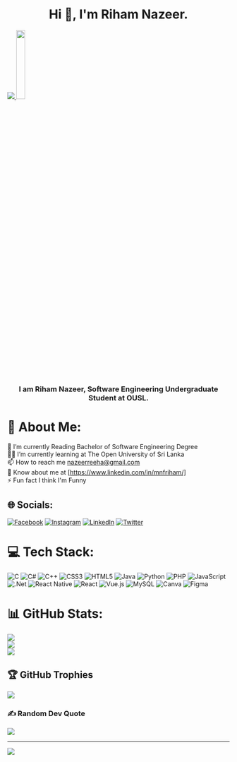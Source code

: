 <h1 align="center">Hi 👋, I'm Riham Nazeer.</h1>
<a href="https://github.com/rihamnazeer/rihamnazeer">
    <img src="https://github-stats-alpha.vercel.app/api?username=rihamnazeer&cc=22272e&tc=37BCF6&ic=fff&bc=0000">
</a>
<img src="https://github.com/vimalverma558/vimalverma558/blob/v2/img/hello.gif" width="20%">
<h3 align="center">I am Riham Nazeer, Software Engineering Undergraduate Student at OUSL.</h3>
 
# 💫 About Me:
 🔭 I’m currently Reading Bachelor of Software Engineering Degree<br>👨‍💻 I’m currently learning at The Open University of Sri Lanka<br>📫 How to reach me nazeerreeha@gmail.com<br>📄 Know about me at [https://www.linkedin.com/in/mnfriham/]<br>⚡ Fun fact I think I'm Funny


## 🌐 Socials:
[![Facebook](https://img.shields.io/badge/Facebook-%231877F2.svg?logo=Facebook&logoColor=white)](https://facebook.com/reehanazeer) [![Instagram](https://img.shields.io/badge/Instagram-%23E4405F.svg?logo=Instagram&logoColor=white)](https://instagram.com/reeha_nazeer) [![LinkedIn](https://img.shields.io/badge/LinkedIn-%230077B5.svg?logo=linkedin&logoColor=white)](https://linkedin.com/in/mnfriham) [![Twitter](https://img.shields.io/badge/Twitter-%231DA1F2.svg?logo=Twitter&logoColor=white)](https://twitter.com/ReehaNazeer) 

# 💻 Tech Stack:
![C](https://img.shields.io/badge/c-%2300599C.svg?style=plastic&logo=c&logoColor=white) ![C#](https://img.shields.io/badge/c%23-%23239120.svg?style=plastic&logo=c-sharp&logoColor=white) ![C++](https://img.shields.io/badge/c++-%2300599C.svg?style=plastic&logo=c%2B%2B&logoColor=white) ![CSS3](https://img.shields.io/badge/css3-%231572B6.svg?style=plastic&logo=css3&logoColor=white) ![HTML5](https://img.shields.io/badge/html5-%23E34F26.svg?style=plastic&logo=html5&logoColor=white) ![Java](https://img.shields.io/badge/java-%23ED8B00.svg?style=plastic&logo=java&logoColor=white) ![Python](https://img.shields.io/badge/python-3670A0?style=plastic&logo=python&logoColor=ffdd54) ![PHP](https://img.shields.io/badge/php-%23777BB4.svg?style=plastic&logo=php&logoColor=white) ![JavaScript](https://img.shields.io/badge/javascript-%23323330.svg?style=plastic&logo=javascript&logoColor=%23F7DF1E) ![.Net](https://img.shields.io/badge/.NET-5C2D91?style=plastic&logo=.net&logoColor=white) ![React Native](https://img.shields.io/badge/react_native-%2320232a.svg?style=plastic&logo=react&logoColor=%2361DAFB) ![React](https://img.shields.io/badge/react-%2320232a.svg?style=plastic&logo=react&logoColor=%2361DAFB) ![Vue.js](https://img.shields.io/badge/vuejs-%2335495e.svg?style=plastic&logo=vuedotjs&logoColor=%234FC08D) ![MySQL](https://img.shields.io/badge/mysql-%2300f.svg?style=plastic&logo=mysql&logoColor=white) ![Canva](https://img.shields.io/badge/Canva-%2300C4CC.svg?style=plastic&logo=Canva&logoColor=white) 	![Figma](https://img.shields.io/badge/figma-%23F24E1E.svg?style=plastic&logo=figma&logoColor=white)
# 📊 GitHub Stats:
![](https://github-readme-stats.vercel.app/api?username=rihamnazeer&theme=dark&hide_border=false&include_all_commits=false&count_private=false)<br/>
![](https://github-readme-streak-stats.herokuapp.com/?user=rihamnazeer&theme=dark&hide_border=false)<br/>
![](https://github-readme-stats.vercel.app/api/top-langs/?username=rihamnazeer&theme=dark&hide_border=false&include_all_commits=false&count_private=false&layout=compact)

## 🏆 GitHub Trophies
![](https://github-profile-trophy.vercel.app/?username=rihamnazeer&theme=radical&no-frame=false&no-bg=false&margin-w=4)

### ✍️ Random Dev Quote
![](https://quotes-github-readme.vercel.app/api?type=horizontal&theme=radical)

---
[![](https://visitcount.itsvg.in/api?id=rihamnazeer&icon=0&color=0)](https://visitcount.itsvg.in)

<!-- Proudly created with GPRM ( https://gprm.itsvg.in ) -->
